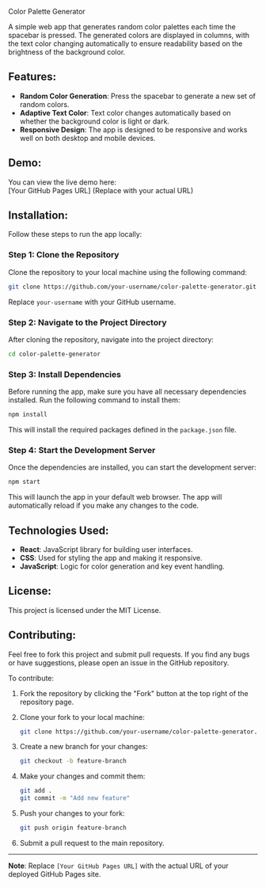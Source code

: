 
Color Palette Generator

A simple web app that generates random color palettes each time the spacebar is pressed. The generated colors are displayed in columns, with the text color changing automatically to ensure readability based on the brightness of the background color.

## Features:
- **Random Color Generation**: Press the spacebar to generate a new set of random colors.
- **Adaptive Text Color**: Text color changes automatically based on whether the background color is light or dark.
- **Responsive Design**: The app is designed to be responsive and works well on both desktop and mobile devices.

## Demo:
You can view the live demo here:  
[Your GitHub Pages URL] (Replace with your actual URL)

## Installation:

Follow these steps to run the app locally:

### Step 1: Clone the Repository

Clone the repository to your local machine using the following command:

```bash
git clone https://github.com/your-username/color-palette-generator.git
```

Replace `your-username` with your GitHub username.

### Step 2: Navigate to the Project Directory

After cloning the repository, navigate into the project directory:

```bash
cd color-palette-generator
```

### Step 3: Install Dependencies

Before running the app, make sure you have all necessary dependencies installed. Run the following command to install them:

```bash
npm install
```

This will install the required packages defined in the `package.json` file.

### Step 4: Start the Development Server

Once the dependencies are installed, you can start the development server:

```bash
npm start
```

This will launch the app in your default web browser. The app will automatically reload if you make any changes to the code.

## Technologies Used:
- **React**: JavaScript library for building user interfaces.
- **CSS**: Used for styling the app and making it responsive.
- **JavaScript**: Logic for color generation and key event handling.

## License:
This project is licensed under the MIT License.

## Contributing:

Feel free to fork this project and submit pull requests. If you find any bugs or have suggestions, please open an issue in the GitHub repository.

To contribute:
1. Fork the repository by clicking the "Fork" button at the top right of the repository page.
2. Clone your fork to your local machine:

   ```bash
   git clone https://github.com/your-username/color-palette-generator.git
   ```

3. Create a new branch for your changes:

   ```bash
   git checkout -b feature-branch
   ```

4. Make your changes and commit them:

   ```bash
   git add .
   git commit -m "Add new feature"
   ```

5. Push your changes to your fork:

   ```bash
   git push origin feature-branch
   ```

6. Submit a pull request to the main repository.

---

**Note**: Replace `[Your GitHub Pages URL]` with the actual URL of your deployed GitHub Pages site.
